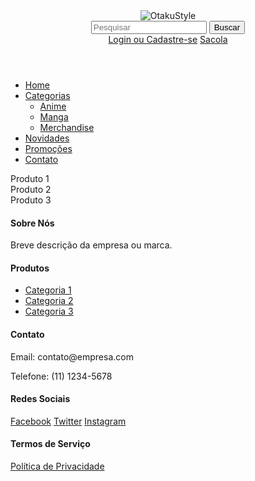 <!DOCTYPE html>
<html lang="pt-BR">
<head>
    <meta charset="UTF-8">
    <meta name="viewport" content="width=device-width, initial-scale=1.0">
    <title>OtakuStyle</title>
    <link rel="stylesheet" href="styles.css">
</head>
<body>
    <header>
        <div class="logo">
            <img src="logo.png" alt="OtakuStyle">
        </div>
        <div class="search-bar">
            <input type="text" placeholder="Pesquisar">
            <button>Buscar</button>
        </div>
        <div class="user-actions">
            <a href="#">Login ou Cadastre-se</a>
            <a href="#">Sacola</a>
        </div>
    </header>
    <nav>
        <ul>
            <li><a href="#">Home</a></li>
            <li>
                <a href="#">Categorias</a>
                <ul class="dropdown">
                    <li><a href="#">Anime</a></li>
                    <li><a href="#">Manga</a></li>
                    <li><a href="#">Merchandise</a></li>
                </ul>
            </li>
            <li><a href="#">Novidades</a></li>
            <li><a href="#">Promoções</a></li>
            <li><a href="#">Contato</a></li>
        </ul>
    </nav>
    <main>
        <section class="featured">
            <div class="carousel">
                <!-- Itens do Carrossel -->
            </div>
        </section>
        <section class="product-grid">
            <div class="product-card">Produto 1</div>
            <div class="product-card">Produto 2</div>
            <div class="product-card">Produto 3</div>
            <!-- Mais cartões de produto -->
        </section>
    </main>
    <footer>
        <div class="footer-section">
            <h4>Sobre Nós</h4>
            <p>Breve descrição da empresa ou marca.</p>
        </div>
        <div class="footer-section">
            <h4>Produtos</h4>
            <ul>
                <li><a href="#">Categoria 1</a></li>
                <li><a href="#">Categoria 2</a></li>
                <li><a href="#">Categoria 3</a></li>
            </ul>
        </div>
        <div class="footer-section">
            <h4>Contato</h4>
            <p>Email: contato@empresa.com</p>
            <p>Telefone: (11) 1234-5678</p>
        </div>
        <div class="footer-section">
            <h4>Redes Sociais</h4>
            <a href="#">Facebook</a>
            <a href="#">Twitter</a>
            <a href="#">Instagram</a>
        </div>
        <div class="footer-section">
            <h4>Termos de Serviço</h4>
            <a href="#">Política de Privacidade</a>
        </div>
    </footer>
</body>
</html>

